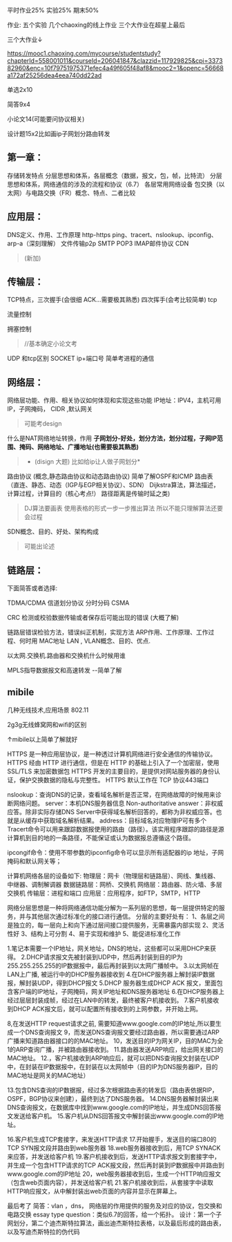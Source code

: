 平时作业25% 实验25% 期末50%

作业: 五个实验  几个chaoxing的线上作业 三个大作业在超星上最后

三个大作业↓

https://mooc1.chaoxing.com/mycourse/studentstudy?chapterId=558001011&courseId=206041847&clazzid=117929825&cpi=337382960&enc=10f79751975371efec4a49f605f48af8&mooc2=1&openc=56668a172af25256dea4eea740dd22ad

单选2x10

简答9x4

小论文14(可能要问协议相关)

设计题15x2比如画ip子网划分路由转发

## 第一章：

存储转发特点
分层思想和体系，各层概念（数据，报文，包，帧，比特流）
分层思想和体系，网络通信的涉及的流程和协议（6.7）
各层常用网络设备
包交换（以太网）与电路交换（FR）概念、特点、二者比较

## 应用层：

DNS定义、作用、工作原理
http-https
ping、tracert、nslookup、ipconfig、arp-a（深刻理解）
文件传输p2p SMTP POP3 IMAP邮件协议 CDN

> (新加)

## 传输层：

TCP特点，三次握手(会很细 ACK...需要极其熟悉) 四次挥手(会考比较简单) tcp

流量控制

拥塞控制

> //基本确定小论文考

UDP 和tcp区别
SOCKET ip+端口号 简单考进程的通信

## 网络层：

网络层功能、作用、相关协议如何体现和实现这些功能
IP地址：IPV4，主机可用IP，子网掩码， CIDR ,默认网关

> 可能考design

什么是NAT网络地址转换，作用
**子网划分-好处，划分方法，划分过程，子网IP范围、掩码、网络地址、广播地址(也需要极其熟悉)**

> * (disign 大题) 比如给ip让人做子网划分*

路由协议 (概念,静态路由协议和动态路由协议) 简单了解OSPF和ICMP
路由表（直连、静态、动态（IGP与EGP相关协议）、SDN）
Dijkstra算法，算法描述，计算过程，计算目的（核心考点!） 路径距离是传输时延之类)

> DJ算法要画表   使用表格的形式一步一步推出算法  所以不能只理解算法还要会过程

SDN概念、目的、好处、架构构成

> 可能出论述

## 链路层：

下面简答或者选择:

TDMA/CDMA 信道划分协议 分时分码      CSMA

CRC 检测或校验数据传输或者保存后可能出现的错误 (大概了解)

链路层错误检验方法，错误纠正机制，实现方法
ARP作用、工作原理、工作过程、何时用 MAC地址
LAN , VLAN概念、目的、优点.

以太网.交换机.路由器和交换机什么时候用谁

MPLS指导数据报文和高速转发   --简单了解

## mibile

几种无线技术,应用场景 802.11

2g3g无线蜂窝网和wifi的区别

↑mibile以上简单了解就好







HTTPS 是一种应用层协议，是一种透过计算机网络进行安全通信的传输协议。
HTTPS 经由 HTTP 进行通信，但是在 HTTP 的基础上引入了一个加密层，使用 SSL/TLS 来加密数据包
HTTPS 开发的主要目的，是提供对网站服务器的身份认证，保护交换数据的隐私与完整性。
HTTPS 默认工作在 TCP 协议443端口

nslookup：查询DNS的记录，查看域名解析是否正常，在网络故障的时候用来诊断网络问题。
server：本机DNS服务器信息
Non-authoritative answer：非权威应答。除非实际存储DNS Server中获得域名解析回答的，都称为非权威应答。也就是从缓存中获取域名解析结果。
address：目标域名对应物理IP可有多个
Tracert命令可以用来跟踪数据报使用的路由（路径）。该实用程序跟踪的路径是源计算机到目的地的一条路径，不能保证或认为数据报总遵循这个路径。

ipcongif命令：使用不带参数的ipconfig命令可以显示所有适配器的ip 地址，子网掩码和默认网关等；

计算机网络各层的设备如下:
物理层：网卡（物理层和链路层）、网线、集线器、中继器、调制解调器
数据链路层：网桥、交换机
网络层：路由器、防火墙、多层交换机
传输层：进程和端口
应用层：应用程序，如FTP，SMTP，HTTP

网络分层思想是一种将网络通信功能分解为一系列层的思想，每一层提供特定的服务，并与其他层次通过标准化的接口进行通信。
分层的主要好处有：
1、各层之间是独立的，每一层向上和向下通过层间接口提供服务，无需暴露内部实现
2、灵活性好
3、结构上可分割
4、易于实现和维护
5、能促进标准化工作

1.笔记本需要一个IP地址，网关地址，DNS的地址，这些都可以采用DHCP来获得。
2.DHCP请求报文先被封装到UDP中，然后再封装到目的IP为255.255.255.255的IP数据报中，最后再封装到以太网广播帧中。
3.以太网帧在LAN上广播, 被运行中的DHCP服务器接收到
4.在DHCP服务器上解封装IP数据报，解封装UDP，得到DHCP报文
5.DHCP 服务器生成DHCP ACK 报文，里面包含客户端的IP地址，子网掩码，网关IP地址和DNS服务器地址
6.在DHCP服务器上经过层层封装成帧，经过在LAN中的转发，最终被客户机接收到。
7.客户机接收到DHCP ACK报文后，就可以配置所有接收到的上网参数，并开始上网。

8,在发送HTTP request请求之前, 需要知道www.google.com的IP地址,所以要生成一个DNS查询报文
9，而发送DNS查询报文要经过路由器，所以需要通过ARP广播来知道路由器接口的的MAC地址。
10，发送目的IP为网关IP，目的MAC为全1的ARP查询广播，并被路由器接收到。
11.路由器发送ARP响应，给出网关接口的MAC地址。
12.，客户机接收到ARP响应后，就可以把DNS查询报文封装在UDP中，在封装在IP数据报中，在封装在以太网帧中（目的IP为DNS服务器IP，目的MAC地址是网关的MAC地址）

13.包含DNS查询的IP数据报，经过多次根据路由表的转发后（路由表依据RIP，OSPF，BGP协议来创建），最终到达了DNS服务器。
14.DNS服务器解封装出来DNS查询报文，在数据库中找到www.google.com的IP地址，并生成DNS回答报文发送给客户机。
15.客户机从DNS回答报文中解封装出www.google.com的IP地址。

16.客户机生成TCP套接字，来发送HTTP请求
17.开始握手，发送目的端口80的TCP SYN报文段并路由到web服务器
18.web服务器接收到后，用TCP SYNACK来应答，并发送给客户机
19.客户机接收到后，发送HTTP请求报文到套接字中，并生成一个包含HTTP请求的TCP ACK报文段，然后再封装到IP数据报中并路由到www.google.com的IP地址
20，web服务器接收到后，生成一个HTTP响应报文（包含web页面内容），并发送给客户机
21.客户机接收到后，从套接字中读取HTTP响应报文，从中解封装出web页面的内容并显示在屏幕上。

最后考了
简答：vlan ，dns， 网络层的作用提供的服务及对应的协议，包交换和电路交换
essay type question：类似6.7的回答，给一个拓扑。
设计：第一个子网划分，第二个迪杰斯特拉算法，画出迪杰斯特拉表格，以及最后形成的路由表，以及写迪杰斯特拉的伪代码
